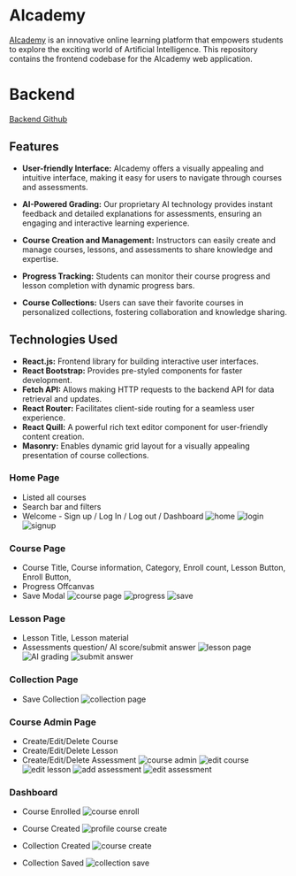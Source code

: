 # AIcademy
[AIcademy](https://aicademyfrontend.onrender.com/) is an innovative online learning platform that empowers students to explore the exciting world of Artificial Intelligence. This repository contains the frontend codebase for the AIcademy web application.

# Backend
[Backend Github](https://github.com/jialingye/AIcademy)

## Features
* **User-friendly Interface:** AIcademy offers a visually appealing and intuitive interface, making it easy for users to navigate through courses and assessments.

* **AI-Powered Grading:** Our proprietary AI technology provides instant feedback and detailed explanations for assessments, ensuring an engaging and interactive learning experience.

* **Course Creation and Management:** Instructors can easily create and manage courses, lessons, and assessments to share knowledge and expertise.

* **Progress Tracking:** Students can monitor their course progress and lesson completion with dynamic progress bars.

* **Course Collections:** Users can save their favorite courses in personalized collections, fostering collaboration and knowledge sharing.

## Technologies Used
* **React.js:** Frontend library for building interactive user interfaces.
* **React Bootstrap:** Provides pre-styled components for faster development.
* **Fetch API:** Allows making HTTP requests to the backend API for data retrieval and updates.
* **React Router:** Facilitates client-side routing for a seamless user experience.
* **React Quill:** A powerful rich text editor component for user-friendly content creation.
* **Masonry:** Enables dynamic grid layout for a visually appealing presentation of course collections.

### Home Page
* Listed all courses
* Search bar and filters
* Welcome - Sign up / Log In / Log out / Dashboard
![home](https://github.com/jialingye/p4_frontend/assets/70247822/f7c03cba-f8ee-458d-b0c1-93a51385f4db)
![login](https://github.com/jialingye/p4_frontend/assets/70247822/d48f51e2-2833-4d4a-bbe5-39c1741d3658)
![signup](https://github.com/jialingye/p4_frontend/assets/70247822/685b5a83-0926-42e6-a712-41ce72299e45)

### Course Page
* Course Title, Course information, Category, Enroll count, Lesson Button, Enroll Button,
* Progress Offcanvas
* Save Modal
![course page](https://github.com/jialingye/p4_frontend/assets/70247822/b5e40db8-9632-499c-b926-eb8d896d372d)
![progress](https://github.com/jialingye/p4_frontend/assets/70247822/b5595234-622c-49cd-bd1e-1a6af59a6d07)
![save](https://github.com/jialingye/p4_frontend/assets/70247822/f8090776-0f86-42a5-8c2d-1ed4f3a98037)

### Lesson Page
* Lesson Title, Lesson material
* Assessments question/ AI score/submit answer
![lesson page](https://github.com/jialingye/p4_frontend/assets/70247822/bb0fd493-48d2-4ef9-837f-3e83476cb889)
![AI grading](https://github.com/jialingye/p4_frontend/assets/70247822/fb016100-72b5-411f-959e-b69c68a19706)
![submit answer](https://github.com/jialingye/p4_frontend/assets/70247822/3e3b78c3-be64-4525-a3f2-720bc40a3a0e)

### Collection Page
* Save Collection
![collection page](https://github.com/jialingye/p4_frontend/assets/70247822/1f1c5a4b-e322-4ba4-bc4c-5f3e0e57af4f)

### Course Admin Page
* Create/Edit/Delete Course
* Create/Edit/Delete Lesson
* Create/Edit/Delete Assessment
![course admin](https://github.com/jialingye/p4_frontend/assets/70247822/caa5ab56-8f57-4f39-8a2a-42cac8ded766)
![edit course](https://github.com/jialingye/p4_frontend/assets/70247822/cc2448d1-5863-4bdd-a4d5-15b84b172b3d)
![edit lesson](https://github.com/jialingye/p4_frontend/assets/70247822/9e9917f6-7cff-4939-a6e2-5d4af4a2762b)
![add assessment](https://github.com/jialingye/p4_frontend/assets/70247822/bcd8ea58-2b3a-47db-af3c-c95a94bc4053)
![edit assessment](https://github.com/jialingye/p4_frontend/assets/70247822/2fc362c8-3ddd-44b1-90d4-a33c8718e4ad)

### Dashboard
* Course Enrolled
![course enroll](https://github.com/jialingye/p4_frontend/assets/70247822/f952c09f-5c1e-44f4-9d9a-d75d30a9b287)

* Course Created
![profile course create](https://github.com/jialingye/p4_frontend/assets/70247822/005224b8-10dc-41ad-b1f7-7896f6d246f9)

* Collection Created
![course create](https://github.com/jialingye/p4_frontend/assets/70247822/419d9835-4dd4-45a8-9bb8-99f2aeb6c61f)

* Collection Saved
![collection save](https://github.com/jialingye/p4_frontend/assets/70247822/44165a0f-979d-4b34-b707-ef6b3d24e588)

